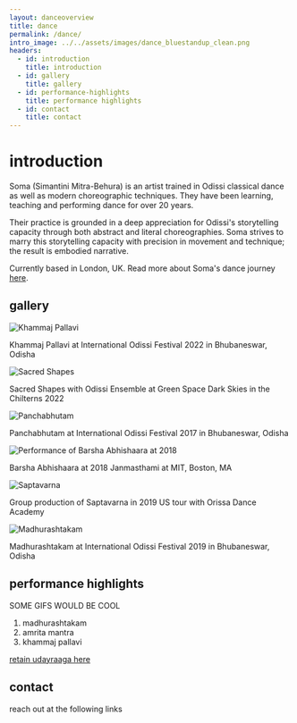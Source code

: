 ```yaml
---
layout: danceoverview
title: dance
permalink: /dance/
intro_image: ../../assets/images/dance_bluestandup_clean.png
headers:
  - id: introduction
    title: introduction
  - id: gallery
    title: gallery 
  - id: performance-highlights
    title: performance highlights 
  - id: contact
    title: contact
---
```

# introduction
Soma (Simantini Mitra-Behura) is an artist trained in Odissi classical dance as well as modern choreographic techniques. They have been learning, teaching and performing dance for over 20 years.

Their practice is grounded in a deep appreciation for Odissi's storytelling capacity through both abstract and literal choreographies. Soma strives to marry this storytelling capacity with precision in movement and technique; the result is embodied narrative.

Currently based in London, UK. Read more about Soma's dance journey [here](https://somadoes.com/dance/asajourney/).

<!-- section-split -->

## gallery 
<div class="horizontal-scroll-gallery">
    <div class="gallery-item">
        <img src="../../assets/images/dance_khammaj.jpg" alt="Khammaj Pallavi">
        <p class="caption">Khammaj Pallavi at International Odissi Festival 2022 in Bhubaneswar, Odisha</p>
    </div>
    <div class="gallery-item">
        <img src="../../assets/images/dance_sacredshapes.jpg" alt="Sacred Shapes">
        <p class="caption">Sacred Shapes with Odissi Ensemble at Green Space Dark Skies in the Chilterns 2022</p>
    </div>
    <div class="gallery-item">
        <img src="../../assets/images/dance_peacock.jpg" alt="Panchabhutam">
        <p class="caption">Panchabhutam at International Odissi Festival 2017 in Bhubaneswar, Odisha</p>
    </div>
    <div class="gallery-item">
        <img src="../../assets/images/dance_barsha1.jpg" alt="Performance of Barsha Abhishaara at 2018">
        <p class="caption">Barsha Abhishaara at 2018 Janmasthami at MIT, Boston, MA</p>
    </div>
    <div class="gallery-item">
        <img src="../../assets/images/dance_saptavarna.jpg" alt="Saptavarna">
        <p class="caption">Group production of Saptavarna in 2019 US tour with Orissa Dance Academy</p>
    </div>
    <div class="gallery-item">
        <img src="../../assets/images/dance_madhu3.jpg" alt="Madhurashtakam">
        <p class="caption">Madhurashtakam at International Odissi Festival 2019 in Bhubaneswar, Odisha</p>
    </div>
    <!-- Add more images as needed -->
</div>

<!-- section-split -->

## performance highlights
SOME GIFS WOULD BE COOL

1. madhurashtakam 
2. amrita mantra 
3. khammaj pallavi

[retain udayraaga here](https://www.youtube.com/live/8A9vw7sxfrI?si=bVl5aaDlwP4opJ6m)

<!-- section-split -->

## contact 
reach out at the following links